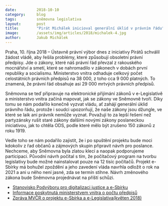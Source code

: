 ```yaml
---
date:         2018-10-10
category:     blog
tags:         sněmovna legislativa
layout:       post
title:        "Pirát Michálek inicioval generální úklid v právním řádu"
image:        /assets/img/articles/2018/michalek-4.jpg
author:       Jakub Michálek
---
```



Praha, 10. října 2018 – Ústavně právní výbor dnes z iniciativy Pirátů schválil žádost vládě, aby řešila problémy, které způsobují obsoletní právní předpisy. Jde o zákony, které náš právní řád převzal z rakouského mocnářství a smetí, které se nahromadilo v zákonech v dobách první republiky a socialismu. Ministerstvo vnitra odhaduje celkový počet celostátních právních předpisů na 38 000, z toho cca 9 000 platných. To znamená, že právní řád obsahuje asi 29 000 mrtvých právních předpisů. 

Sněmovna se teď připravuje na elektronické přijímání zákonů v e-Legislativě a ministerstvo vnitra začíná mapovat, jak se zákony ve Sněmovně tvoří. Díky tomu se nám podařilo konečně vyzvat vládu, ať zahájí generální úklid právního řádu, protože i soudci upozorňují, že naše zákony jsou džungle, ve které se laik ani právník nemůže vyznat. Považuji to za lepší řešení než partyzánsky rušit staré zákony dalšími novými zákony poslaneckou iniciativou, jak to chtěla ODS, podle které mělo být zrušeno 150 zákonů z roku 1919.

Vedle toho se nám podařilo zajistit, že i po spuštění projektu bude moci kdokoliv z řad občanů a zájmových skupin připravit návrh pro poslance. Nechceme, aby Sněmovna byla zlatou klecí a naopak podporujeme participaci. Původní návrh počítal s tím, že počítačový program na tvorbu legislativy bude možné nainstalovat pouze na 12 tisíc počítačů. Projekt e-Sbírky má bohužel zpoždění a jeho zavedení vláda navrhla odložit o rok na 2021 a ani u něho není jasné, zda se termín stihne. Návrh změnového zákona bude Sněmovna projednávat na příští schůzi.


* [Stanovisko Podvýboru pro digitalizaci justice a e-Sbírku](https://www.pirati.cz/assets/pdf/stanovisko-podvyboru.pdf)    
* [Informace poskytnutá ministerstvem vnitra o počtu předpisů](https://www.pirati.cz/assets/pdf/mvcr-informace.pdf)
* [Zpráva MVČR o projektu e-Sbírka a e-Legislativa(květen 2018)](https://www.pirati.cz/assets/pdf/mvcr-zprava.pdf)
